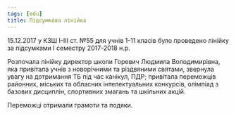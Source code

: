 ```yaml
---
tags: [edu]
title: Підсумкова лінійка
---
```


15.12.2017 у КЗШ І-ІІІ ст. №55 для учнів 1-11 класів було проведено лінійку за підсумками І семестру 2017-2018 н.р.

Розпочала лінійку директор школи Горевич Людмила Володимирівна, яка привітала учнів з новорічними та різдвяними святами, звернула увагу на дотримання ТБ під час канікул, ПДР; привітала переможців районних, міських та обласних інтелектуальних конкурсів, олімпіад з базових дисциплін, спортивних змагань та шкільних акцій.

Переможці отримали грамоти та подяки.

<slideshow id="72157663669733408"></slideshow>
